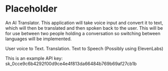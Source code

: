 # Placeholder

An AI Translator. This application will take voice input and convert it to text, which will then be translated and then spoken back to the user. This will be for use between two people holding a conversation so switching between languages will be implemented. 

User voice to Text.
Translation.
Text to Speech (Possibly using ElevenLabs)

This is an example
API key: sk_0cce9c6b4292f00d9ce4e4f813da66484b769b69af27cb1b